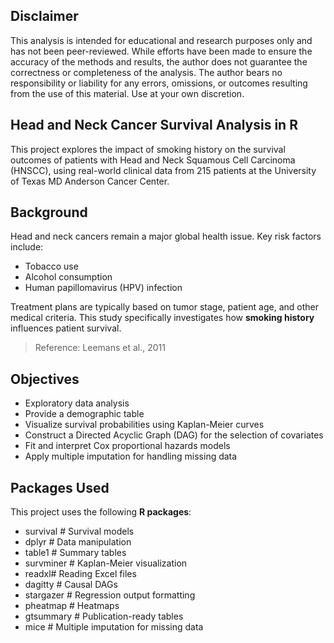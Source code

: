 ##  Disclaimer
This analysis is intended for educational and research purposes only and has not been peer-reviewed. While efforts have been made to ensure the accuracy of the methods and results, the author does not guarantee the correctness or completeness of the analysis. The author bears no responsibility or liability for any errors, omissions, or outcomes resulting from the use of this material. Use at your own discretion.
## Head and Neck Cancer Survival Analysis in R
This project explores the impact of smoking history on the survival outcomes of patients with Head and Neck Squamous Cell Carcinoma (HNSCC), using real-world clinical data from 215 patients at the University of Texas MD Anderson Cancer Center.
## Background
Head and neck cancers remain a major global health issue. Key risk factors include:
- Tobacco use
- Alcohol consumption
- Human papillomavirus (HPV) infection

Treatment plans are typically based on tumor stage, patient age, and other medical criteria. This study specifically investigates how **smoking history** influences patient survival.

> Reference: Leemans et al., 2011
## Objectives
- Exploratory data analysis
- Provide a demographic table
- Visualize survival probabilities using Kaplan-Meier curves
- Construct a Directed Acyclic Graph (DAG) for the selection of covariates
- Fit and interpret Cox proportional hazards models
- Apply multiple imputation for handling missing data

## Packages Used
This project uses the following **R packages**:
- survival # Survival models
- dplyr # Data manipulation
- table1 # Summary tables
- survminer # Kaplan-Meier visualization
- readxl# Reading Excel files
- dagitty # Causal DAGs
- stargazer # Regression output formatting
- pheatmap # Heatmaps
- gtsummary # Publication-ready tables
- mice # Multiple imputation for missing data

